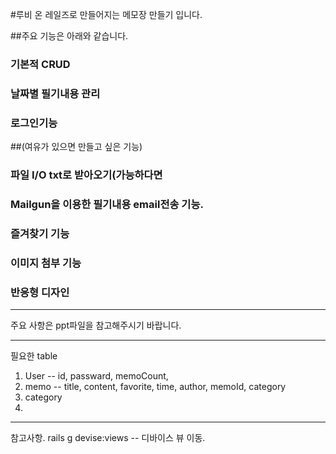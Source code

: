 #루비 온 레일즈로 만들어지는 메모장 만들기 입니다.

##주요 기능은 아래와 같습니다.

### 기본적 CRUD
### 날짜별 필기내용 관리
### 로그인기능

##(여유가 있으면 만들고 싶은 기능)
### 파일 I/O txt로 받아오기(가능하다면
### Mailgun을 이용한 필기내용 email전송 기능.
### 즐겨찾기 기능
### 이미지 첨부 기능
### 반응형 디자인


-----------------------------------------------------

주요 사항은 ppt파일을 참고해주시기 바랍니다.


---------------------------------------------------------

필요한 table

1. User -- id, passward, memoCount,
2. memo -- title, content, favorite, time, author, memoId, category
3. category
4. 
---------------------------------------------------------------

참고사항.
rails g devise:views -- 디바이스 뷰 이동.
